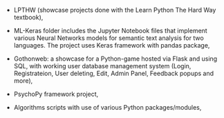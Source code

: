 - LPTHW (showcase projects done with the Learn Python The Hard Way textbook), 

- ML-Keras folder includes the Jupyter Notebook files that implement various Neural Networks models for semantic text analysis for two languages. The project uses Keras framework with pandas package,

- Gothonweb: a showcase for a Python-game hosted via Flask and using SQL, 
    with working user database management system 
    (Login, Registrateion, User deleting, Edit, Admin Panel, Feedback popups and more),

- PsychoPy framework project, 

- Algorithms scripts with use of various Python packages/modules,
